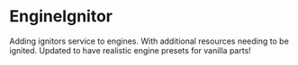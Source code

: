 # EngineIgnitor
Adding  ignitors service to engines. With additional resources needing to be ignited.
Updated to have realistic engine presets for vanilla parts!

